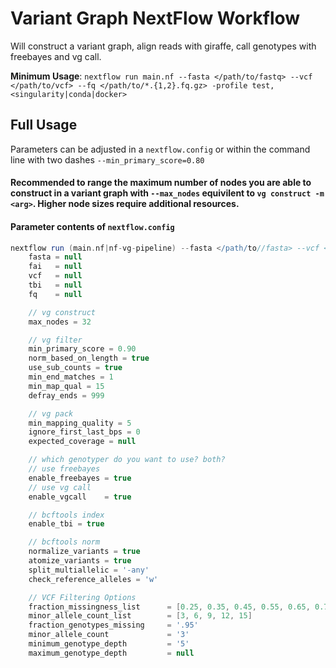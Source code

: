 # Variant Graph NextFlow Workflow

Will construct a variant graph, align reads with giraffe, call genotypes with freebayes and vg call.

**Minimum Usage**: `nextflow run main.nf --fasta </path/to/fastq> --vcf </path/to/vcf> --fq </path/to/*.{1,2}.fq.gz> -profile test,<singularity|conda|docker>`

## Full Usage

Parameters can be adjusted in a `nextflow.config` or within the command line with two dashes `--min_primary_score=0.80`

#### Recommended to **range** the maximum number of nodes you are able to construct in a variant graph with `--max_nodes` equivilent to `vg construct -m <arg>`. Higher node sizes require additional resources. 

#### Parameter contents of `nextflow.config`
```groovy
nextflow run (main.nf|nf-vg-pipeline) --fasta </path/to//fasta> --vcf </path/to/vcf> <>
    fasta = null
    fai   = null
    vcf   = null
    tbi   = null
    fq    = null

    // vg construct
    max_nodes = 32

    // vg filter
    min_primary_score = 0.90
    norm_based_on_length = true
    use_sub_counts = true
    min_end_matches = 1
    min_map_qual = 15
    defray_ends = 999

    // vg pack
    min_mapping_quality = 5
    ignore_first_last_bps = 0
    expected_coverage = null

    // which genotyper do you want to use? both?
    // use freebayes
    enable_freebayes = true
    // use vg call
    enable_vgcall    = true

    // bcftools index
    enable_tbi = true

    // bcftools norm
    normalize_variants = true
    atomize_variants = true
    split_multiallelic = '-any'
    check_reference_alleles = 'w'

    // VCF Filtering Options
    fraction_missingness_list      = [0.25, 0.35, 0.45, 0.55, 0.65, 0.75, 0.85, 0.95]
    minor_allele_count_list        = [3, 6, 9, 12, 15]
    fraction_genotypes_missing     = '.95'
    minor_allele_count             = '3'
    minimum_genotype_depth         = '5'
    maximum_genotype_depth         = null
```


